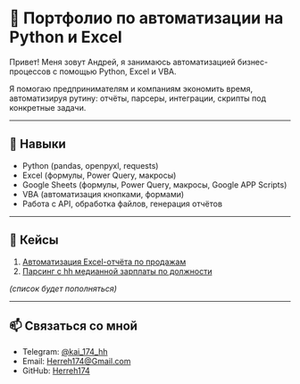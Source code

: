 # 💼 Портфолио по автоматизации на Python и Excel

Привет! Меня зовут Андрей, я занимаюсь автоматизацией бизнес-процессов с помощью Python, Excel и VBA.

Я помогаю предпринимателям и компаниям экономить время, автоматизируя рутину: отчёты, парсеры, интеграции, скрипты под конкретные задачи.

---

## 🔧 Навыки

- Python (pandas, openpyxl, requests)
- Excel (формулы, Power Query, макросы)
- Google Sheets (формулы, Power Query, макросы, Google APP Scripts)
- VBA (автоматизация кнопками, формами)
- Работа с API, обработка файлов, генерация отчётов

---

## 📂 Кейсы

1. [Автоматизация Excel-отчёта по продажам](./case-01-excel-report-automation)
2. [Парсинг с hh медианной зарплаты по должности](./case-02-salary_estimator)

_(список будет пополняться)_

---

## 📫 Связаться со мной

- Telegram: [@kai_174_hh](https://t.me/Herreh174)
- Email: Herreh174@Gmail.com
- GitHub: [Herreh174](https://github.com/Herreh174)

